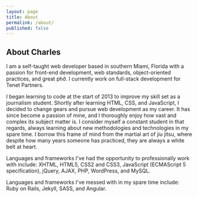 ```yaml
---
layout: page
title: About
permalink: /about/
published: false
---
```


## About Charles

I am a self-taught web developer based in southern Miami, Florida with a passion for front-end development, web standards, object-oriented practices, and great phở. I currently work on full-stack development for Tenet Partners.

I began learning to code at the start of 2013 to improve my skill set as a journalism student. Shortly after learning HTML, CSS, and JavaScript, I decided to change gears and pursue web development as my career. It has since become a passion of mine, and I thoroughly enjoy how vast and complex its subject matter is. I consider myself a constant student in that regards, always learning about new methodologies and technologies in my spare time. I borrow this frame of mind from the martial art of jiu jitsu, where despite how many years someone has practiced, they are always a white belt at heart.

<!--These days, I'm taking classes and working towards earning certifications as a Microsoft Certified Solution Associate and Microsoft Certified Solutions Developer. Technologies I'll be working with during this time will include ASP.NET, C#, LINQ, Entity Framework, and Razor.-->

Languages and frameworks I've had the opportunity to professionally work with include:
XHTML, HTML5, CSS2 and CSS3, JavaScript (ECMAScript 5 specification), jQuery, AJAX, PHP, WordPress, and MySQL.

Languages and frameworks I've messed with in my spare time include:
Ruby on Rails, Jekyll, SASS, and Angular.